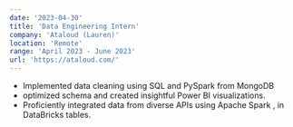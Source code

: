 ```yaml
---
date: '2023-04-30'
title: 'Data Engineering Intern'
company: 'Ataloud (Lauren)'
location: 'Remote'
range: 'April 2023 - June 2023'
url: 'https://ataloud.com/'
---
```


- Implemented data cleaning using SQL and PySpark from MongoDB
- optimized schema and created insightful Power BI visualizations.
- Proficiently integrated data from diverse APIs using Apache Spark , in DataBricks tables.